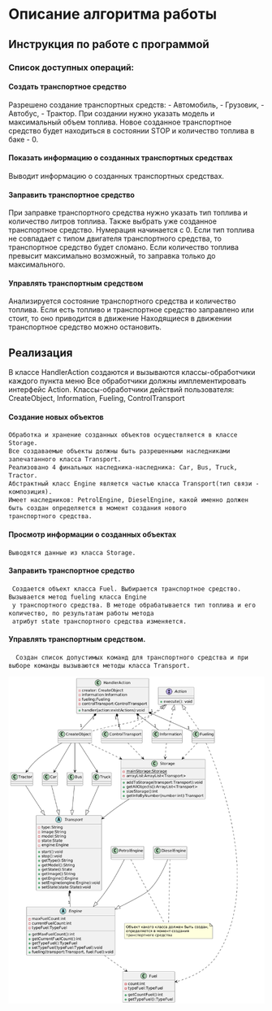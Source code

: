 # Описание алгоритма работы
## Инструкция по работе c программой
### Список доступных операций:
#### Создать транспортное средство
   Разрешено создание транспортных средств:
     - Автомобиль,
     - Грузовик,
     - Автобус,
     - Трактор.
   При создании нужно указать модель и максимальный объем топлива.
   Новое созданное транспортное средство будет находиться в состоянии STOP и количество топлива в баке - 0.
#### Показать информацию о созданных транспортных средствах
   Выводит информацию о созданных транспортных средствах.
#### Заправить транспортное средство
   При заправке транспортного средства нужно указать тип топлива и количество литров топлива.
   Также выбрать уже созданное транспортное средство. Нумерация начинается с 0.
   Если тип топлива не совпадает с типом двигателя транспортного средства, то транспортное средство будет сломано.
   Если количество топлива превысит максимально возможный, то заправка только до максимального.
#### Управлять транспортным средством
   Анализируется состояние транспортного средства и количество топлива. Если есть топливо и транспортное средство заправлено или стоит, то оно приводится в движение
   Находящиеся в движении транспортное средство можно остановить.
## Реализация
   В классе HandlerAction создаются и вызываются классы-обработчики каждого пункта меню
   Все обработчики должны имплементировать интерфейс Action.
   Классы-обработчики действий пользователя: CreateObject, Information, Fueling, ControlTransport
#### Создание новых объектов
    Обработка и хранение созданных объектов осуществляется в классе Storage.
    Все создаваемые объекты должны быть разрешенными наследниками запечатанного класса Transport.
    Реализовано 4 финальных наследника-наследника: Car, Bus, Truck, Tractor.
    Абстрактный класс Engine является частью класса Transport(тип связи - композиция).
    Имеет наследников: PetrolEngine, DieselEngine, какой именно должен быть создан определяется в момент создания нового
    транспортного средства.
#### Просмотр информации о созданных объектах
    Выводятся данные из класса Storage.
#### Заправить транспортное средство
     Создается объект класса Fuel. Выбирается транспортное средство. Вызывается метод fueling класса Engine 
     у транспортного средства. В методе обрабатывается тип топлива и его количество, по результатам работы метода 
     атрибут state транспортного средства изменяется.
####  Управлять транспортным средством.
      Создан список допустимых команд для транспортного средства и при выборе команды вызываются методы класса Transport.
 
![UML-диаграмма](doc/image/UML.png)